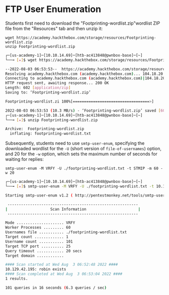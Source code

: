 # FTP User Enumeration

Students first need to download the "Footprinting-wordlist.zip"wordlist ZIP file from the "Resources" tab and then unzip it:

```shell
wget https://academy.hackthebox.com/storage/resources/Footprinting-wordlist.zip
unzip Footprinting-wordlist.zip
```


```bash
┌─[us-academy-1]─[10.10.14.69]─[htb-ac413848@pwnbox-base]─[~]
└──╼ [★]$ wget https://academy.hackthebox.com/storage/resources/Footprinting-wordlist.zip

--2022-08-03 06:53:53--  https://academy.hackthebox.com/storage/resources/Footprinting-wordlist.zip
Resolving academy.hackthebox.com (academy.hackthebox.com)... 104.18.20.126, 104.18.21.126, 2606:4700::6812:147e, ...
Connecting to academy.hackthebox.com (academy.hackthebox.com)|104.18.20.126|:443... connected.
HTTP request sent, awaiting response... 200 OK
Length: 602 [application/zip]
Saving to: ‘Footprinting-wordlist.zip’

Footprinting-wordlist.zi 100%[==================================>]     602  --.-KB/s    in 0s      

2022-08-03 06:53:53 (10.3 MB/s) - ‘Footprinting-wordlist.zip’ saved [602/602]
┌─[us-academy-1]─[10.10.14.69]─[htb-ac413848@pwnbox-base]─[~]
└──╼ [★]$ unzip Footprinting-wordlist.zip

Archive:  Footprinting-wordlist.zip
  inflating: footprinting-wordlist.txt 
```

Subsequently, students need to use `smtp-user-enum`, specifying the downloaded wordlist for the `-U` (short version of `file-of-usernames`) option, and 20 for the `-w` option, which sets the maximum number of seconds for waiting for replies:

```shell
smtp-user-enum -M VRFY -U ./footprinting-wordlist.txt -t STMIP -m 60 -w 20
```

```bash
┌─[us-academy-1]─[10.10.14.69]─[htb-ac413848@pwnbox-base]─[~]
└──╼ [★]$ smtp-user-enum -M VRFY -U ./footprinting-wordlist.txt -t 10.129.42.195 -m 60 -w 20

Starting smtp-user-enum v1.2 ( http://pentestmonkey.net/tools/smtp-user-enum )

 ----------------------------------------------------------
|                   Scan Information                       |
 ----------------------------------------------------------

Mode ..................... VRFY
Worker Processes ......... 60
Usernames file ........... ./footprinting-wordlist.txt
Target count ............. 1
Username count ........... 101
Target TCP port .......... 25
Query timeout ............ 20 secs
Target domain ............ 

#### Scan started at Wed Aug  3 06:52:48 2022 ####
10.129.42.195: robin exists
#### Scan completed at Wed Aug  3 06:53:04 2022 ####
1 results.

101 queries in 16 seconds (6.3 queries / sec)
```

